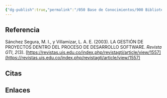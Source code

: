 ```yaml
---
{"dg-publish":true,"permalink":"/050 Base de Conocimientos/900 Biblioteca/Zk Lit (Sánchez Segura, y Villamizar, 2003) La Gestión de Proyectos Dentro del Proceso de Desarrollo Software/","tags":["definir"]}
---
```


## Referencia
Sánchez Segura, M. I., y Villamizar, L. A. E. (2003). LA GESTIÓN DE PROYECTOS DENTRO DEL PROCESO DE DESARROLLO SOFTWARE. _Revista GTI_, _2_(3). [https://revistas.uis.edu.co/index.php/revistagti/article/view/1557](https://revistas.uis.edu.co/index.php/revistagti/article/view/1557)
## Citas

## Enlaces


